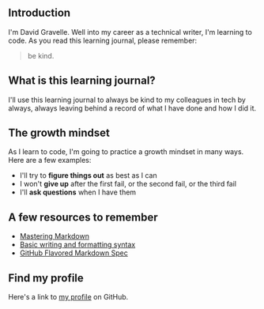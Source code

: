 



## Introduction

I'm David Gravelle. Well into my career as a technical writer, I'm learning to code. As you read this learning journal, please remember:
> be kind.


## What is this learning journal?

I'll use this learning journal to always be kind to my colleagues in tech by always, always leaving behind a record of what I have done and how I did it.

## The growth mindset
As I learn to code, I'm going to practice a growth mindset in many ways. Here are a few examples:
- I'll try to **figure things out** as best as I can
- I won't **give up** after the first fail, or the second fail, or the third fail
- I'll **ask questions** when I have them

## A few resources to remember
- [Mastering Markdown](https://guides.github.com/features/mastering-markdown/)
- [Basic writing and formatting syntax](https://help.github.com/en/articles/basic-writing-and-formatting-syntax)
 - [GitHub Flavored Markdown Spec](https://github.github.com/gfm/)

## Find my profile
Here's a link to [my profile](https://github.com/dbgrvll/) on GitHub.




